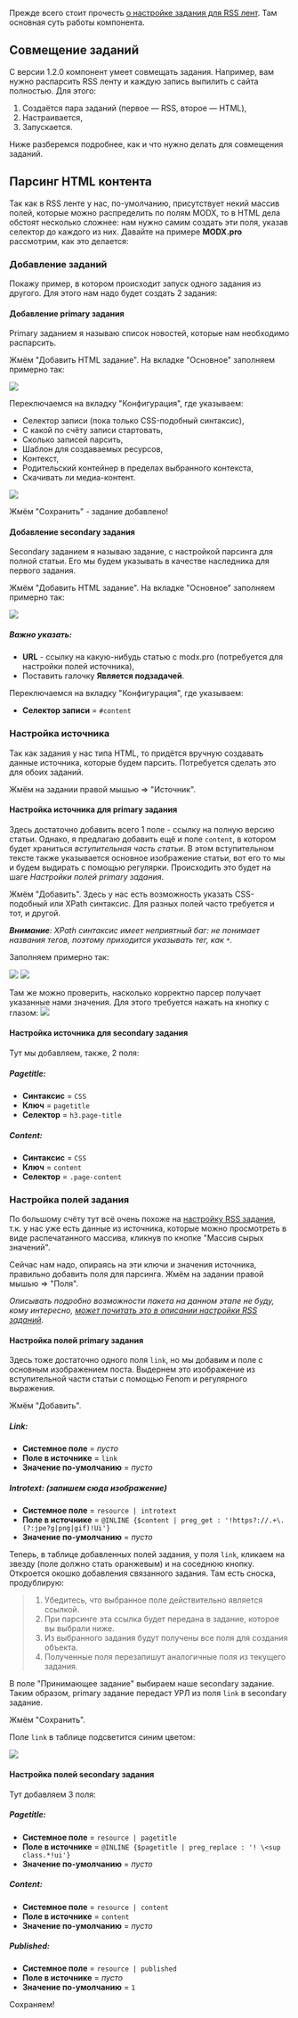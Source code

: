 Прежде всего стоит прочесть [о настройке задания для RSS лент][1]. Там основная суть работы компонента.

## Совмещение заданий

С версии 1.2.0 компонент умеет совмещать задания. Например, вам нужно распарсить RSS ленту и каждую запись выпилить с сайта полностью. Для этого:

1. Создаётся пара заданий (первое — RSS, второе — HTML),
2. Настраивается,
3. Запускается.

Ниже разберемся подробнее, как и что нужно делать для совмещения заданий.

## Парсинг HTML контента

Так как в RSS ленте у нас, по-умолчанию, присутствует некий массив полей, которые можно распределить по полям MODX, то в HTML дела обстоят несколько сложнее: нам нужно самим создать эти поля, указав селектор до каждого из них.
Давайте на примере **MODX.pro** рассмотрим, как это делается:

### Добавление заданий

Покажу пример, в котором происходит запуск одного задания из другого. Для этого нам надо будет создать 2 задания:

#### Добавление primary задания

Primary заданием я называю список новостей, которые нам необходимо распарсить.

Жмём "Добавить HTML задание". На вкладке "Основное" заполняем примерно так:

[![](https://file.modx.pro/files/c/d/b/cdb54b4b49d9bdd467620fce36b1197as.jpg)](https://file.modx.pro/files/c/d/b/cdb54b4b49d9bdd467620fce36b1197a.png)

Переключаемся на вкладку "Конфигурация", где указываем:

* Селектор записи (пока только CSS-подобный синтаксис),
* С какой по счёту записи стартовать,
* Сколько записей парсить,
* Шаблон для создаваемых ресурсов,
* Контекст,
* Родительский контейнер в пределах выбранного контекста,
* Скачивать ли медиа-контент.

[![](https://file.modx.pro/files/d/d/6/dd6ef85bd35de1981a93c157af687fbbs.jpg)](https://file.modx.pro/files/d/d/6/dd6ef85bd35de1981a93c157af687fbb.png)

Жмём "Сохранить" - задание добавлено!

#### Добавление secondary задания

Secondary заданием я называю задание, с настройкой парсинга для полной статьи. Его мы будем указывать в качестве наследника для первого задания.

Жмём "Добавить HTML задание". На вкладке "Основное" заполняем примерно так:

[![](https://file.modx.pro/files/e/9/1/e91f7ffe1b781107e7c1dbf89628c44as.jpg)](https://file.modx.pro/files/e/9/1/e91f7ffe1b781107e7c1dbf89628c44a.png)

##### Важно указать:

* **URL** - ссылку на какую-нибудь статью с modx.pro (потребуется для настройки полей источника),
* Поставить галочку **Является подзадачей**.

Переключаемся на вкладку "Конфигурация", где указываем:

* **Селектор записи** = `#content`

### Настройка источника

Так как задания у нас типа HTML, то придётся вручную создавать данные источника, которые будем парсить. Потребуется сделать это для обоих заданий.

Жмём на задании правой мышью => "Источник".

#### Настройка источника для primary задания

Здесь достаточно добавить всего 1 поле - ссылку на полную версию статьи. Однако, я предлагаю добавить ещё и поле `content`, в котором будет храниться *вступительная часть статьи*. В этом вступительном тексте также указывается основное изображение статьи, вот его то мы и будем выдирать с помощью регулярки. Происходить это будет на шаге *Настройки полей primary задания*.

Жмём "Добавить". Здесь у нас есть возможность указать CSS-подобный или XPath синтаксис. Для разных полей часто требуется и тот, и другой.

_**Внимание**: XPath синтаксис имеет неприятный баг: не понимает названия тегов, поэтому приходится указывать тег, как `*`._

Заполняем примерно так:

[![](https://file.modx.pro/files/d/c/3/dc38d54e4946571622461392e2d2368fs.jpg)](https://file.modx.pro/files/d/c/3/dc38d54e4946571622461392e2d2368f.png)
[![](https://file.modx.pro/files/3/3/7/337516ec293102820a6daac7db844b45s.jpg)](https://file.modx.pro/files/3/3/7/337516ec293102820a6daac7db844b45.png)

Там же можно проверить, насколько корректно парсер получает указанные нами значения. Для этого требуется нажать на кнопку с глазом: ![](https://file.modx.pro/files/8/7/4/8741e8d3cfae46ed929bb7587642913f.png)

#### Настройка источника для secondary задания

Тут мы добавляем, также, 2 поля:

##### Pagetitle:

* **Синтаксис** = `CSS`
* **Ключ** = `pagetitle`
* **Селектор** = `h3.page-title`

##### Content:

* **Синтаксис** = `CSS`
* **Ключ** = `content`
* **Селектор** = `.page-content`

### Настройка полей задания

По большому счёту тут всё очень похоже на [настройку RSS задания][1], т.к. у нас уже есть данные из источника, которые можно просмотреть в виде распечатанного массива, кликнув по кнопке "Массив сырых значений".

Сейчас нам надо, опираясь на эти ключи и значения источника, правильно добавить поля для парсинга. Жмём на задании правой мышью => "Поля".

_Описывать подробно возможности пакета на данном этапе не буду, кому интересно, [может почитать это в описании настройки RSS заданий][1]._

#### Настройка полей primary задания

Здесь тоже достаточно одного поля `link`, но мы добавим и поле с основным изображением поста. Выдернем это изображение из вступительной части статьи с помощью Fenom и регулярного выражения.

Жмём "Добавить".

##### Link:

* **Системное поле** = _пусто_
* **Поле в источнике** = `link`
* **Значение по-умолчанию** = _пусто_

##### Introtext: (запишем сюда изображение)

* **Системное поле** = `resource | introtext`
* **Поле в источнике** = `@INLINE {$content | preg_get : '!https?://.+\.(?:jpe?g|png|gif)!Ui'}`
* **Значение по-умолчанию** = _пусто_

Теперь, в таблице добавленных полей задания, у поля `link`, кликаем на звезду (поле должно стать оранжевым) и на соседнюю кнопку. Откроется окошко добавления связанного задания. Там есть сноска, продублирую:

> 1) Убедитесь, что выбранное поле действительно является ссылкой.
> 2) При парсинге эта ссылка будет передана в задание, которое вы выбрали ниже.
> 3) Из выбранного задания будут получены все поля для создания объекта.
> 4) Полученные поля перезапишут аналогичные поля из текущего задания.

В поле "Принимающее задание" выбираем наше secondary задание. Таким образом, primary задание передаст УРЛ из поля `link` в secondary задание.

Жмём "Сохранить".

Поле `link` в таблице подсветится синим цветом:

[![](https://file.modx.pro/files/6/d/2/6d2b9a9c9d3b06f2dec962c7c480ddc1s.jpg)](https://file.modx.pro/files/6/d/2/6d2b9a9c9d3b06f2dec962c7c480ddc1.png)

#### Настройка полей secondary задания

Тут добавляем 3 поля:

##### Pagetitle:

* **Системное поле** = `resource | pagetitle`
* **Поле в источнике** = `@INLINE {$pagetitle | preg_replace : '! \<sup class.*!ui'}`
* **Значение по-умолчанию** = _пусто_

##### Content:

* **Системное поле** = `resource | content`
* **Поле в источнике** = `content`
* **Значение по-умолчанию** = _пусто_

##### Published:

* **Системное поле** = `resource | published`
* **Поле в источнике** = _пусто_
* **Значение по-умолчанию** = `1`

Сохраняем!

[1]: /ru/01_Компоненты/47_xParser/01_Парсер_RSS_лент.md
